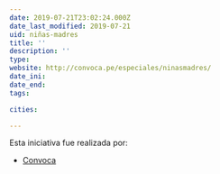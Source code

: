 ```yaml
---
date: 2019-07-21T23:02:24.000Z
date_last_modified: 2019-07-21
uid: niñas-madres
title: ''
description: ''
type: 
website: http://convoca.pe/especiales/ninasmadres/
date_ini: 
date_end: 
tags:

cities: 

---
```


Esta iniciativa fue realizada por:

- [Convoca](/organizaciones/convoca)
